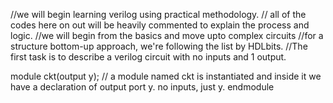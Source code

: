 //we will begin learning verilog using practical methodology.
// all of the codes here on out will be heavily commented to explain the process and logic.
//we will begin from the basics and move upto complex circuits
//for a structure bottom-up approach, we're following the list by HDLbits.
//The first task is to describe a verilog circuit with no inputs and 1 output.

module ckt(output y); // a module named ckt is instantiated and inside it we have a declaration of output port y. no inputs, just y.
endmodule